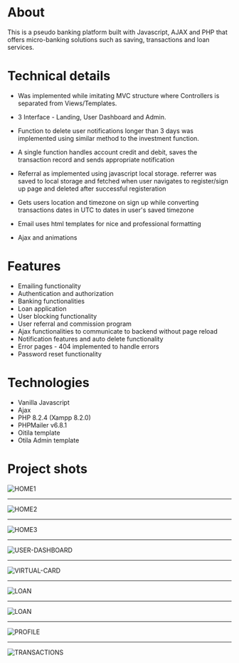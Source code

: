 # About

This is a pseudo banking platform built with Javascript, AJAX and PHP that offers micro-banking solutions such as saving, transactions and loan services.


# Technical details

* Was implemented while imitating MVC structure where Controllers is separated from Views/Templates.

* 3 Interface - Landing, User Dashboard and Admin.

* Function to delete user notifications longer than 3 days was implemented using similar method to the investment function.

* A single function handles account credit and debit, saves the transaction record and sends appropriate notification

* Referral as implemented using javascript local storage. referrer was saved to local storage and fetched when user navigates to register/sign up page and deleted after successful registeration  

* Gets users location and timezone on sign up while converting transactions dates in UTC to dates in user's saved timezone

* Email uses html templates for nice and professional formatting

* Ajax and animations


# Features

* Emailing functionality
* Authentication and authorization
* Banking functionalities
* Loan application
* User blocking functionality
* User referral and commission program
* Ajax functionalities to communicate to backend without page reload
* Notification features and auto delete functionality
* Error pages - 404 implemented to handle errors
* Password reset functionality


# Technologies

* Vanilla Javascript
* Ajax
* PHP 8.2.4 (Xampp 8.2.0)
* PHPMailer v6.8.1
* Oitila template
* Otila Admin template

# Project shots

![HOME1](assets/screenshots/home1.png)<hr/>
![HOME2](assets/screenshots/home2.png)<hr/>
![HOME3](assets/screenshots/home3.png)<hr/>
![USER-DASHBOARD](assets/screenshots/dashboard.png)<hr/>
![VIRTUAL-CARD](assets/screenshots/virtual-card.png)<hr/>
![LOAN](assets/screenshots/loan-application.png)<hr/>
![LOAN](assets/screenshots/loan.png)<hr/>
![PROFILE](assets/screenshots/profile.png)<hr/>
![TRANSACTIONS](assets/screenshots/transactions.png)